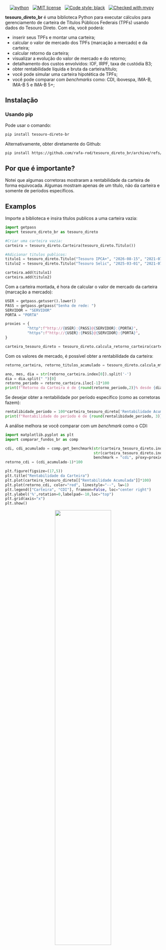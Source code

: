 <!-- buttons -->
<p align="center">
<a href="https://www.python.org/">
<img src="https://img.shields.io/badge/python-v3-brightgreen.svg"
alt="python"></a> &nbsp;
<a href="https://opensource.org/licenses/MIT">
<img src="https://img.shields.io/badge/license-MIT-brightgreen.svg"
alt="MIT license"></a> &nbsp;
<a href="https://github.com/psf/black">
<img src="https://img.shields.io/badge/code%20style-black-000000.svg"
alt="Code style: black"></a> &nbsp;
<a href="http://mypy-lang.org/">
<img src="http://www.mypy-lang.org/static/mypy_badge.svg"
alt="Checked with mypy"></a> &nbsp;
</p>

<!-- content -->

**tesouro_direto_br** é uma biblioteca Python para executar cálculos para gerenciamento de carteira de Títulos Públicos Federais (TPFs) usando dados do Tesouro Direto. Com ela, você poderá:

- inserir seus TPFs e montar uma carteira;
- calcular o valor de mercado dos TPFs (marcação a mercado) e da carteira;
- calcular retorno da carteira;
- visualizar a evolução do valor de mercado e do retorno;
- detalhamento dos custos envolvidos: IOF, IRPF, taxa de custódia B3;
- obter rentabilidade líquida e bruta da carteira/título;
- você pode simular uma carteira hipotética de TPFs;
- você pode comparar com *benchmarks* como: CDI, ibovespa, IMA-B, IMA-B 5 e IMA-B 5+;

## Instalação

### Usando pip

Pode usar o comando:

```sh
pip install tesouro-direto-br
```

Alternativamente, obter diretamente do Github:

```sh
pip install https://github.com/rafa-rod/tesouro_direto_br/archive/refs/heads/main.zip
```

## Por que é importante?

Notei que algumas corretoras mostraram a rentabilidade da carteira de forma equivocada. Algumas mostram apenas de um título, não da carteira e somente de períodos específicos.

## Examplos

Importe a biblioteca e insira titulos publicos a uma carteira vazia:

```python
import getpass
import tesouro_direto_br as tesouro_direto

#Criar uma carteira vazia:
carteira = tesouro_direto.Carteira(tesouro_direto.Titulo())

#Adicionar titulos publicos:
titulo1 = tesouro_direto.Titulo("Tesouro IPCA+", "2026-08-15", "2021-07-08", 33.65)
titulo2 = tesouro_direto.Titulo("Tesouro Selic", "2025-03-01", "2021-07-08", 50)

carteira.add(titulo1)
carteira.add(titulo2)
```

Com a carteira montada, é hora de calcular o valor de mercado da carteira (marcação a mercado):

```python
USER = getpass.getuser().lower()
PASS = getpass.getpass("Senha de rede: ")
SERVIDOR = "SERVIDOR"
PORTA = "PORTA"

proxies = {
          "http":f"http://{USER}:{PASS}@{SERVIDOR}:{PORTA}",
          "https":f"http://{USER}:{PASS}@{SERVIDOR}:{PORTA}",
}

carteira_tesouro_direto = tesouro_direto.calcula_retorno_carteira(carteira, proxies=proxies)
```

Com os valores de mercado, é possível obter a rentabilidade da carteira:

```python
retorno_carteira, retorno_titulos_acumulado = tesouro_direto.calcula_mtm_carteira(carteira_tesouro_direto)

ano, mes, dia = str(retorno_carteira.index[0]).split('-')
dia = dia.split(" ")[0]
retorno_periodo = retorno_carteira.iloc[-1]*100
print(f"Retorno da Carteira é de {round(retorno_periodo,2)}% desde {dia}/{mes}/{ano}")
```

Se desejar obter a rentabilidade por período específico (como as corretoras fazem):

```python
rentalibidade_periodo = 100*carteira_tesouro_direto['Rentabilidade Acumulada'].iloc[-1]
print(f"Rentabilidade do período é de {round(rentalibidade_periodo, 3)}%")
```

A análise melhora se você comparar com um *benchmark* como o CDI:

```python
import matplotlib.pyplot as plt
import comparar_fundos_br as comp

cdi, cdi_acumulado = comp.get_benchmark(str(carteira_tesouro_direto.index[0]).split(" ")[0], 
                                        str(carteira_tesouro_direto.index[-1]).split(" ")[0], 
                                        benchmark = "cdi", proxy=proxies)
retorno_cdi = (cdi_acumulado-1)*100

plt.figure(figsize=(17,5))
plt.title("Rentabilidade da Carteira")
plt.plot(carteira_tesouro_direto[["Rentabilidade Acumulada"]]*100)
plt.plot(retorno_cdi, color="red", linestyle="--", lw=1)
plt.legend(["Carteira", "CDI"], frameon=False, loc="center right")
plt.ylabel('%',rotation=0,labelpad=-10,loc="top")
plt.grid(axis="x")
plt.show()
```

<center>
<img src="https://github.com/rafa-rod/pyettj/blob/main/media/cdi.png" style="width:60%;"/>
</center>

Os custos de cada TPF podem ser obtidos seguindo o *script* a seguir. Esses serão os custos aproximados caso o TPF seja resgatado na presente data.

```python
nom = tesouro_direto.nomeclatura_titulos()
for tpf in carteira.titulos:
    tipo_titulo = tpf["Tipo"]
    investimento = tpf["Quantidade"]
    data_investimento = tpf["Data Investimento"]
    vencimento = tpf["Vencimento"]
    venc = vencimento.split("-")[0]
    nome_titulo = [nom[tipo_titulo].upper() + "_" + venc + "_" + data_investimento]
    print(nome_titulo[0])
    mtm_titulo = carteira_tesouro_direto[nome_titulo].dropna()
    custos, detalhamento_custos = get_custos( mtm_titulo, custo_b3=True)
    print()
```

O IOF segue uma tabela regressiva de taxa cobrada e é zerado após 30 dias. Já o imposto de renda diminui após dois anos onde atinge o valor mínimo de 15%.
As taxas da B3 são cobradas em Janeiro e Julho de cada ano sobre o valor investido e proporcionais ao tempo investido. Tesouro Selic tem isenção para investimentos abaixo de R$ 10.000,00. Maiores detalhes consultar site da B3.

Estou considerando 0% a taxa da corretora uma vez que a maior parte das corretoras não tem cobrado esse valor.

É possível obter as movimentações de vendas ou resgates (recompras) de TPFs:

```python
movimentacao_tpf = movimentacoes_titulos_publicos("venda", proxies=proxies)

#Maiores Movimentações nos últimos 10 dias:
maiores_movimentacoes = movimentacao_pivot.iloc[-10:].T.dropna()
maiores_movimentacoes["Soma"] = maiores_movimentacoes.sum(axis=1)
maiores_movimentacoes = maiores_movimentacoes.sort_values("Soma", ascending=False)
print(maiores_movimentacoes)

#destaque para os 3 maiores movimentos de venda
tres_maiores = maiores_movimentacoes.index[:3].tolist()
maiores = maiores_movimentacoes.drop(["Soma"], axis=1).T

fig = plt.gcf()
fig.set_size_inches(15, 7, forward = False)
plt.rcParams.update({'font.size': 22})

for tit in maiores.drop(tres_maiores, axis=1).columns:
    plt.plot(maiores[tit], color="gray", alpha=0.35, label='')
for tit in maiores[tres_maiores].columns:
    plt.plot(maiores[tit], lw=3, label=tit)
plt.legend(frameon=False, bbox_to_anchor=(0.95, 1.))
plt.suptitle("Movimentações de Venda de Títulos Públicos")
plt.box(False)
plt.grid(axis="y")
plt.ylabel('Quantidade',rotation=0,labelpad=-30,loc="top")
plt.xticks(rotation=15)
plt.show()
```

<center>
<img src="https://github.com/rafa-rod/pyettj/blob/main/media/movimentacao_tpf.png" style="width:60%;"/>
</center>